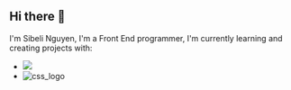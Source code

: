 ## Hi there 👋
I'm Sibeli Nguyen, I'm a Front End programmer, I'm currently learning and creating projects with:
<br>
- <img src="https://raw.githubusercontent.com/mdn/beginner-html-site/gh-pages/images/firefox-icon.png" />
- <img src="(https://img.shields.io/badge/CSS-239120?&style=for-the-badge&logo=css3&logoColor=white)" alt="css_logo"/>
